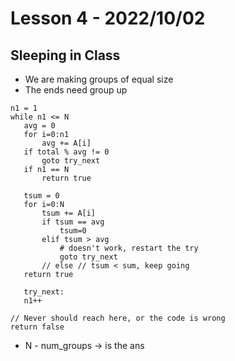 # Lesson 4 - 2022/10/02

## Sleeping in Class 

* We are making groups of equal size
* The ends need group up
```
n1 = 1
while n1 <= N
   avg = 0
   for i=0:n1
       avg += A[i]
   if total % avg != 0
       goto try_next
   if n1 == N
       return true
   
   tsum = 0
   for i=0:N
       tsum += A[i]
       if tsum == avg
           tsum=0
       elif tsum > avg
           # doesn't work, restart the try
           goto try_next
       // else // tsum < sum, keep going    
   return true    
   
   try_next:
   n1++

// Never should reach here, or the code is wrong
return false   
```

* N - num_groups -> is the ans
